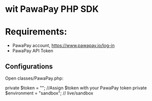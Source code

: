 # wit PawaPay PHP SDK
# Requirements:
- PawaPay account, https://www.pawapay.io/log-in
- PawaPay API Token

## Configurations
Open classes/PawaPay.php:

   private  $token = ""; //Assign $token with your PawaPay token
   private  $environment = "sandbox"; // live/sandbox 



